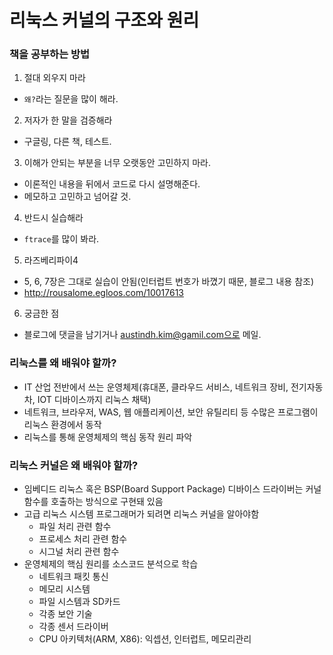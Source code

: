 # 리눅스 커널의 구조와 원리

### 책을 공부하는 방법
1. 절대 외우지 마라
- `왜?`라는 질문을 많이 해라.

2. 저자가 한 말을 검증해라
- 구글링, 다른 책, 테스트.

3. 이해가 안되는 부분을 너무 오랫동안 고민하지 마라.
- 이론적인 내용을 뒤에서 코드로 다시 설명해준다.
- 메모하고 고민하고 넘어갈 것.

4. 반드시 실습해라
- `ftrace`를 많이 봐라.

5. 라즈베리파이4
- 5, 6, 7장은 그대로 실습이 안됨(인터럽트 번호가 바꼈기 때문, 블로그 내용 참조)
- http://rousalome.egloos.com/10017613

6. 궁금한 점
- 블로그에 댓글을 남기거나 austindh.kim@gamil.com으로 메일.

### 리눅스를 왜 배워야 할까?
- IT 산업 전반에서 쓰는 운영체제(휴대폰, 클라우드 서비스, 네트워크 장비, 전기자동차, IOT 디바이스까지 리눅스 채택)
- 네트워크, 브라우저, WAS, 웹 애플리케이션, 보안 유틸리티 등 수많은 프로그램이 리눅스 환경에서 동작
- 리눅스를 통해 운영체제의 핵심 동작 원리 파악

### 리눅스 커널은 왜 배워야 할까?
- 임베디드 리눅스 혹은 BSP(Board Support Package) 디바이스 드라이버는 커널 함수를 호출하는 방식으로 구현돼 있음
- 고급 리눅스 시스템 프로그래머가 되려면 리눅스 커널을 알아야함
	- 파일 처리 관련 함수
	- 프로세스 처리 관련 함수
	- 시그널 처리 관련 함수
- 운영체제의 핵심 원리를 소스코드 분석으로 학습
	- 네트워크 패킷 통신
	- 메모리 시스템
	- 파일 시스템과 SD카드
	- 각종 보안 기술
	- 각종 센서 드라이버
	- CPU 아키텍처(ARM, X86): 익셉션, 인터럽트, 메모리관리
